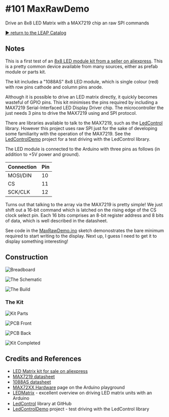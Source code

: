 # #101 MaxRawDemo

Drive an 8x8 LED Matrix with a MAX7219 chip an raw SPI commands


[:arrow_forward: return to the LEAP Catalog](https://leap.tardate.com)

## Notes

This is a first test of an
[8x8 LED module kit from a seller on aliexpress](https://www.aliexpress.com/item/free-shipping-MAX7219-Dot-matrix-module-display-module-DIY-kit-SCM-control-module-for-Arduino-microcontroller/2011910501.html). This is a pretty common device available from many sources, either as prefab module or parts kit.

The kit includes a "1088AS" 8x8 LED module, which is single colour (red) with row pins cathode and column pins anode.

Although it is possible to drive an LED matrix directly, it quickly becomes wasteful of GPIO pins.
This kit minimises the pins required by including a MAX7219 Serial-Interfaced LED Display Driver chip.
The microcontroller the just needs 3 pins to drive the MAX7219 using and SPI protocol.

There are libraries available to talk to the MAX7219, such as the [LedControl](https://github.com/wayoda/LedControl) library.
However this project uses raw SPI just for the sake of developing some familiarity with the operation of the MAX7219.
See the [LedControlDemo](../LedControlDemo) project for a test driving with the LedControl library.

The LED module is connected to the Arduino with three pins as follows (in addition to +5V power and ground).

| Connection | Pin |
|------------|-----|
| MOSI/DIN   | 10  |
| CS         | 11  |
| SCK/CLK    | 12  |

Turns out that talking to the array via the MAX7219 is pretty simple!
We just shift out a 16-bit command which is latched on the rising edge of the CS clock select pin.
Each 16 bits comprises an 8-bit register address and 8 bits of data, which is well described in the datasheet.

See code in the [MaxRawDemo.ino](./MaxRawDemo.ino) sketch demonostrates the bare minimum required to start writing to the display.
Next up, I guess I need to get it to display something interesting!

## Construction

![Breadboard](./assets/MaxRawDemo_bb.jpg?raw=true)

![The Schematic](./assets/MaxRawDemo_schematic.jpg?raw=true)

![The Build](./assets/MaxRawDemo_build.jpg?raw=true)

### The Kit

![Kit Parts](./assets/MaxRawDemo_kit_parts.jpg?raw=true)

![PCB Front](./assets/MaxRawDemo_pcb_front.jpg?raw=true)

![PCB Back](./assets/MaxRawDemo_pcb_back.jpg?raw=true)

![Kit Completed](./assets/MaxRawDemo_kit_complete.jpg?raw=true)


## Credits and References
* [LED Matrix kit for sale on aliexpress](https://www.aliexpress.com/item/free-shipping-MAX7219-Dot-matrix-module-display-module-DIY-kit-SCM-control-module-for-Arduino-microcontroller/2011910501.html)
* [MAX7219 datasheet](https://www.futurlec.com/Maxim/MAX7219.shtml)
* [1088AS datasheet](http://megtestesules.info/hobbielektronika/adatlapok/LED8x8_1088AS.pdf)
* [MAX72XX Hardware](http://playground.arduino.cc/Main/MAX72XXHardware) page on the Arduino playground
* [LEDMatrix](http://playground.arduino.cc/Main/LEDMatrix) - excellent overview on driving LED matrix units with an Arduino
* [LedControl](https://github.com/wayoda/LedControl) library at GitHub
* [LedControlDemo](../LedControlDemo) project - test driving with the LedControl library


